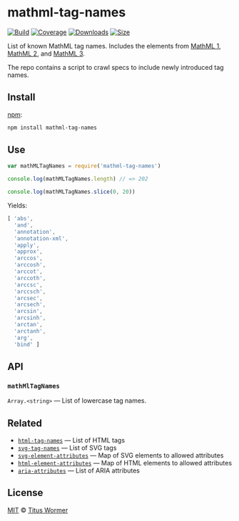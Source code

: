 # mathml-tag-names

[![Build][build-badge]][build]
[![Coverage][coverage-badge]][coverage]
[![Downloads][downloads-badge]][downloads]
[![Size][size-badge]][size]

List of known MathML tag names.
Includes the elements from [MathML 1][mathml1], [MathML 2][mathml2], and
[MathML 3][mathml3].

The repo contains a script to crawl specs to include newly introduced tag names.

## Install

[npm][]:

```sh
npm install mathml-tag-names
```

## Use

```js
var mathMLTagNames = require('mathml-tag-names')

console.log(mathMLTagNames.length) // => 202

console.log(mathMLTagNames.slice(0, 20))
```

Yields:

```js
[ 'abs',
  'and',
  'annotation',
  'annotation-xml',
  'apply',
  'approx',
  'arccos',
  'arccosh',
  'arccot',
  'arccoth',
  'arccsc',
  'arccsch',
  'arcsec',
  'arcsech',
  'arcsin',
  'arcsinh',
  'arctan',
  'arctanh',
  'arg',
  'bind' ]
```

## API

### `mathMlTagNames`

`Array.<string>` — List of lowercase tag names.

## Related

*   [`html-tag-names`](https://github.com/wooorm/html-tag-names)
    — List of HTML tags
*   [`svg-tag-names`](https://github.com/wooorm/svg-tag-names)
    — List of SVG tags
*   [`svg-element-attributes`](https://github.com/wooorm/svg-element-attributes)
    — Map of SVG elements to allowed attributes
*   [`html-element-attributes`](https://github.com/wooorm/html-element-attributes)
    — Map of HTML elements to allowed attributes
*   [`aria-attributes`](https://github.com/wooorm/aria-attributes)
    — List of ARIA attributes

## License

[MIT][license] © [Titus Wormer][author]

<!-- Definition -->

[build-badge]: https://github.com/wooorm/mathml-tag-names/workflows/main/badge.svg

[build]: https://github.com/wooorm/mathml-tag-names/actions

[coverage-badge]: https://img.shields.io/codecov/c/github/wooorm/mathml-tag-names.svg

[coverage]: https://codecov.io/github/wooorm/mathml-tag-names

[downloads-badge]: https://img.shields.io/npm/dm/mathml-tag-names.svg

[downloads]: https://www.npmjs.com/package/mathml-tag-names

[size-badge]: https://img.shields.io/bundlephobia/minzip/mathml-tag-names.svg

[size]: https://bundlephobia.com/result?p=mathml-tag-names

[npm]: https://docs.npmjs.com/cli/install

[license]: license

[author]: https://wooorm.com

[mathml1]: https://www.w3.org/TR/1998/REC-MathML-19980407/appendixF.html

[mathml2]: https://www.w3.org/TR/MathML2/appendixl.html

[mathml3]: https://www.w3.org/TR/MathML3/appendixi.html
